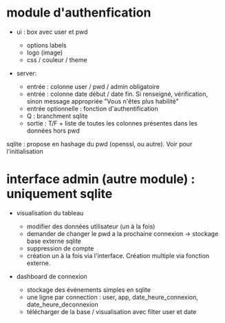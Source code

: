 # module d'authenfication

- ui : box avec user et pwd
    + options labels
    + logo (image)
    + css / couleur / theme

- server: 
    + entrée : colonne user / pwd / admin obligatoire
    + entrée : colonne date début / date fin. Si renseigné, vérification, sinon message appropriée "Vous n'êtes plus habilité"
    + entrée optionnelle : fonction d'authentification
    + Q : branchment sqlite
    + sortie : T/F + liste de toutes les colonnes présentes dans les données hors pwd
    
sqlite : propose en hashage du pwd (openssl, ou autre). Voir pour l'initialisation

# interface admin (autre module) : uniquement sqlite

- visualisation du tableau
    + modifier des données utilisateur (un à la fois)
    + demander de changer le pwd a la prochaine connexion -> stockage base externe sqlite
    + suppression de compte
    + création un à la fois via l'interface. Création multiple via fonction externe.
    
- dashboard de connexion
    + stockage des événements simples en sqlite
    + une ligne par connection : user, app, date_heure_connexion, date_heure_deconnexion
    + télécharger de la base / visualisation avec filter user et date